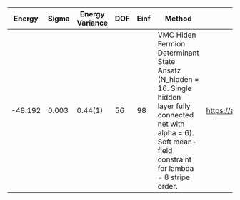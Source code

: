 | Energy  | Sigma | Energy Variance | DOF | Einf | Method                                                       | Data Repository                  |
|---------|-------|-----------------|-----|------|--------------------------------------------------------------|----------------------------------|
| -48.192 | 0.003 | 0.44(1)         | 56  | 98   | VMC Hiden Fermion Determinant State Ansatz (N_hidden = 16. Single hidden layer fully connected net with alpha = 6). Soft mean-field constraint for lambda = 8 stripe order. | https://arxiv.org/abs/2111.10420 |
